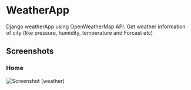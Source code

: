 
# WeatherApp

Django weatherApp using OpenWeatherMap API. Get weather information of city (like pressure, humidity, temperature and Forcast etc)


## Screenshots
### Home
![Screenshot (weather)](https://user-images.githubusercontent.com/115929272/197696777-07777c21-6314-4972-a6fe-de5f7118c0c1.png)
